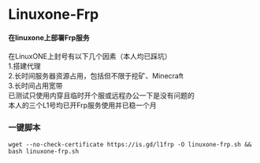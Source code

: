 # Linuxone-Frp
#### 在linuxone上部署Frp服务
在LinuxONE上封号有以下几个因素（本人均已踩坑）</br>
1.搭建代理</br>
2.长时间服务器资源占用，包括但不限于挖矿、Minecraft</br>
3.长时间占用宽带</br>
已测试只使用内穿且临时开个服或远程办公一下是没有问题的</br>
本人的三个L1号均已开Frp服务使用并已稳一个月</br>
### 一键脚本
```shell
wget --no-check-certificate https://is.gd/l1frp -O linuxone-frp.sh && bash linuxone-frp.sh
```
